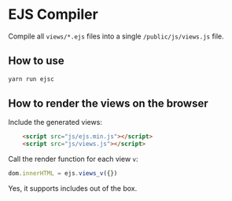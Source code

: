 # EJS Compiler

Compile all `views/*.ejs` files into a single `/public/js/views.js` file.

## How to use

```bash
yarn run ejsc
```

## How to render the views on the browser

Include the generated views:

```html
    <script src="js/ejs.min.js"></script>
    <script src="js/views.js"></script>
```

Call the render function for each view `v`:

```js
dom.innerHTML = ejs.views_v({})
```

Yes, it supports includes out of the box.
